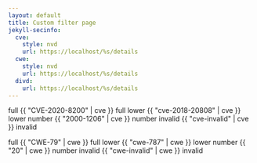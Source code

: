 ```yaml
---
layout: default
title: Custom filter page
jekyll-secinfo: 
  cve: 
    style: nvd
    url: https://localhost/%s/details
  cwe: 
    style: nvd
    url: https://localhost/%s/details
  divd:
    url: https://localhost/%s/details
---
```


full {{ "CVE-2020-8200" | cve }} full
lower {{ "cve-2018-20808" | cve }} lower
number {{ "2000-1206" | cve }} number
invalid {{ "cve-invalid" | cve }} invalid

full {{ "CWE-79" | cwe }} full
lower {{ "cwe-787" | cwe }} lower
number {{ "20" | cwe }} number
invalid {{ "cwe-invalid" | cwe }} invalid